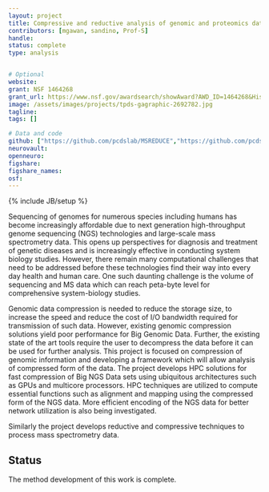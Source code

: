 ```yaml
---
layout: project
title: Compressive and reductive analysis of genomic and proteomics data
contributors: [mgawan, sandino, Prof-S]
handle:
status: complete
type: analysis


# Optional
website:
grant: NSF 1464268
grant_url: https://www.nsf.gov/awardsearch/showAward?AWD_ID=1464268&HistoricalAwards=false
image: /assets/images/projects/tpds-gagraphic-2692782.jpg
tagline:
tags: []

# Data and code
github: ["https://github.com/pcdslab/MSREDUCE","https://github.com/pcdslab/PHYNGSC"]
neurovault:
openneuro:
figshare:
figshare_names:
osf:
---
```

{% include JB/setup %}

Sequencing of genomes for numerous species including humans has become increasingly affordable due to next generation high-throughput genome sequencing (NGS) technologies and large-scale mass spectrometry data. This opens up perspectives for diagnosis and treatment of genetic diseases and is increasingly effective in conducting system biology studies. However, there remain many computational challenges that need to be addressed before these technologies find their way into every day health and human care. One such daunting challenge is the volume of sequencing and MS data which can reach peta-byte level for comprehensive system-biology studies.

Genomic data compression is needed to reduce the storage size, to increase the speed and reduce the cost of I/O bandwidth required for transmission of such data. However, existing genomic compression solutions yield poor performance for Big Genomic Data. Further, the existing state of the art tools require the user to decompress the data before it can be used for further analysis. This project is focused on compression of genomic information and developing a framework which will allow analysis of compressed form of the data. The project develops HPC solutions for fast compression of Big NGS Data sets using ubiquitous architectures such as GPUs and multicore processors. HPC techniques are utilized to compute essential functions such as alignment and mapping using the compressed form of the NGS data. More efficient encoding of the NGS data for better network utilization is also being investigated.

Similarly the project develops reductive and compressive techniques to process mass spectrometry data. 


## Status

The method development of this work is complete. 